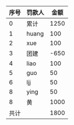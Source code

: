 |序号|罚款人|金额
|---- | ------ | --|
|0|累计| 1250
|1|huang| 100
|2|xue|100
|3|团建|-650
|4|liao|100
|5|guo|50
|6|ljj|50
|8|ying|50
|8|黄|1000
|共计||1800
